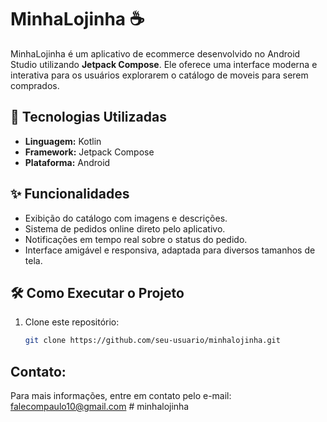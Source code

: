 # MinhaLojinha ☕️

MinhaLojinha é um aplicativo de ecommerce desenvolvido no Android Studio utilizando **Jetpack Compose**. Ele oferece uma interface moderna e interativa para os usuários explorarem o catálogo de moveis para serem comprados.

## 🚀 Tecnologias Utilizadas

- **Linguagem:** Kotlin
- **Framework:** Jetpack Compose
- **Plataforma:** Android

## ✨ Funcionalidades

- Exibição do catálogo com imagens e descrições.
- Sistema de pedidos online direto pelo aplicativo.
- Notificações em tempo real sobre o status do pedido.
- Interface amigável e responsiva, adaptada para diversos tamanhos de tela.

## 🛠️ Como Executar o Projeto

1. Clone este repositório:
   ```bash
   git clone https://github.com/seu-usuario/minhalojinha.git

## Contato:
Para mais informações, entre em contato pelo e-mail: falecompaulo10@gmail.com
#   m i n h a l o j i n h a 
 
 
